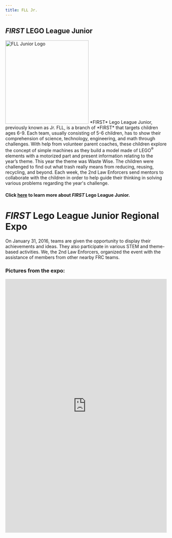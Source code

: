 ```yaml
---
title: FLL Jr.
---
```

## *FIRST* LEGO League Junior
<img class="float-left" alt="FLL Junior Logo" style="width:260px;" src="{{ site.url }}/assets/img/FIRST-logos/FLL-jr-logo.png"/>
*FIRST* Lego League Junior, previously known as Jr. FLL, is a branch of *FIRST* that targets children ages 6-9. Each team, usually consisting of 5-6 children, has to show their comprehension of science, technology, engineering, and math through challenges. With help from volunteer parent coaches, these children explore the concept of simple machines as they build a model made of LEGO<sup>&reg;</sup> elements with a motorized part and present information relating to the year’s theme. This year the theme was Waste Wise. The children were challenged to find out what trash really means from reducing, reusing, recycling, and beyond. Each week, the 2nd Law Enforcers send mentors to collaborate with the children in order to help guide their thinking in solving various problems regarding the year's challenge.

#### Click [here](http://www.firstinspires.org/robotics/flljr) to learn more about *FIRST* Lego League Junior.

# *FIRST* Lego League Junior Regional Expo
On January 31, 2016, teams are given the opportunity to display their achievements and ideas. They also participate in various STEM and theme-based activities. We, the 2nd Law Enforcers, organized the event with the assistance of members from other nearby FRC teams.

### <a name="expopics" />Pictures from the expo:
<iframe id="picshoembed" src="http://picsho.com/embed/?LOocvaOY" style="margin: 0; padding: 0; border: none; width: 100%; height: 790px; overflow: hidden;" scrolling="no" />
